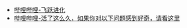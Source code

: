 - [哔哩哔哩-飞跃进化](https://www.bilibili.com/bangumi/media/md20315)
- [哔哩哔哩-活了这么久，如果你对以下问题感到好奇，请看这里](https://www.bilibili.com/read/cv9962690)
